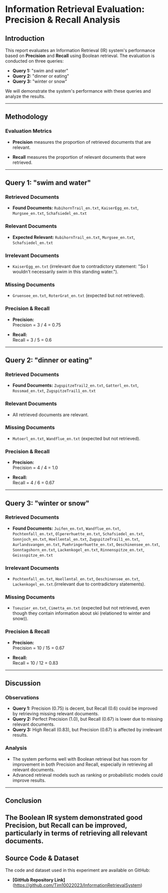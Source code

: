 # Information Retrieval Evaluation: Precision & Recall Analysis

## Introduction

This report evaluates an Information Retrieval (IR) system's performance based on **Precision** and **Recall** using Boolean retrieval. The evaluation is conducted on three queries:

- **Query 1:** "swim and water"
- **Query 2:** "dinner or eating"
- **Query 3:** "winter or snow"

We will demonstrate the system's performance with these queries and analyze the results.

---

## Methodology

### Evaluation Metrics

- **Precision** measures the proportion of retrieved documents that are relevant.

- **Recall** measures the proportion of relevant documents that were retrieved.

---

## Query 1: "swim and water"

### Retrieved Documents
- **Found Documents:** `RubihornTrail_en.txt`, `KaiserEgg_en.txt`, `Murgsee_en.txt`, `Schafsiedel_en.txt`

### Relevant Documents
- **Expected Relevant:** `RubihornTrail_en.txt`, `Murgsee_en.txt`, `Schafsiedel_en.txt`

### Irrelevant Documents
- `KaiserEgg_en.txt` (irrelevant due to contradictory statement: "So I wouldn't necessarily swim in this standing water.").

### Missing Documents
- `Gruensee_en.txt`, `RoterGrat_en.txt` (expected but not retrieved).

### Precision & Recall

- **Precision:**  
  Precision = 3 / 4 = 0.75

- **Recall:**  
  Recall = 3 / 5 = 0.6

---

## Query 2: "dinner or eating"

### Retrieved Documents
- **Found Documents:** `ZugspitzeTrail2_en.txt`, `Gatterl_en.txt`, `Rossmad_en.txt`, `ZugspitzeTrail1_en.txt`

### Relevant Documents
- All retrieved documents are relevant.

### Missing Documents
- `Mutoerl_en.txt`, `Wandflue_en.txt` (expected but not retrieved).

### Precision & Recall

- **Precision:**  
  Precision = 4 / 4 = 1.0

- **Recall:**  
  Recall = 4 / 6 = 0.67

---

## Query 3: "winter or snow"

### Retrieved Documents
- **Found Documents:** `Juifen_en.txt`, `Wandflue_en.txt`, `Pochtenfall_en.txt`, `Olpererhuette_en.txt`, `Schafsiedel_en.txt`, `Sonnjoch_en.txt`, `Hoellental_en.txt`, `ZugspitzeTrail1_en.txt`, `Aurlandsvangen_en.txt`, `Puehringerhuette_en.txt`, `Oeschinensee_en.txt`, `Sonntagshorn_en.txt`, `Lackenkogel_en.txt`, `Rinnenspitze_en.txt`, `Geissspitze_en.txt`

### Irrelevant Documents
- `Pochtenfall_en.txt`, `Hoellental_en.txt`, `Oeschinensee_en.txt`, `Lackenkogel_en.txt`.(irrelevant due to contradictory statements).

### Missing Documents
- `Tseuzier_en.txt`, `Cimetta_en.txt` (expected but not retrieved, even though they contain information about ski (relationed to winter and snow)).

### Precision & Recall

- **Precision:**  
  Precision = 10 / 15 = 0.67

- **Recall:**  
  Recall = 10 / 12 = 0.83

---

## Discussion

### Observations
- **Query 1:** Precision (0.75) is decent, but Recall (0.6) could be improved by retrieving missing relevant documents.
- **Query 2:** Perfect Precision (1.0), but Recall (0.67) is lower due to missing relevant documents.
- **Query 3:** High Recall (0.83), but Precision (0.67) is affected by irrelevant results.

### Analysis
- The system performs well with Boolean retrieval but has room for improvement in both Precision and Recall, especially in retrieving all relevant documents.
- Advanced retrieval models such as ranking or probabilistic models could improve results.

---

## Conclusion

The Boolean IR system demonstrated good Precision, but Recall can be improved, particularly in terms of retrieving all relevant documents. 
---

## Source Code & Dataset

The code and dataset used in this experiment are available on GitHub:

- **[GitHub Repository Link]** (https://github.com/Tim10022023/InformationRetrievalSystem)
